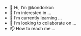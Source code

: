 - 👋 Hi, I’m @kondorkon
- 👀 I’m interested in ...
- 🌱 I’m currently learning ...
- 💞️ I’m looking to collaborate on ...
- 📫 How to reach me ...

<!---
kondorkon/kondorkon is a ✨ special ✨ repository because its `README.md` (this file) appears on your GitHub profile.
You can click the Preview link to take a look at your changes.
--->
